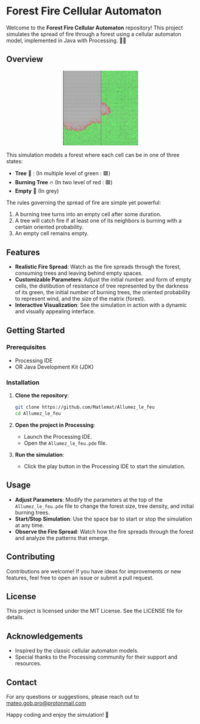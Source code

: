 # Forest Fire Cellular Automaton

Welcome to the **Forest Fire Cellular Automaton** repository! This project simulates the spread of fire through a forest using a cellular automaton model, implemented in Java with Processing. 🌲🔥

## Overview

<p align = "center"> 
    <img src="./Pictures/Example.jpg" alt="Example of a Fire" width="200"/>
</p>

This simulation models a forest where each cell can be in one of three states:
- **Tree** 🌳 : (In multiple level of green : 🟩)
- **Burning Tree** 🔥 (In two level of red : 🟥)
- **Empty** 🌾 (In grey)

The rules governing the spread of fire are simple yet powerful:
1. A burning tree turns into an empty cell after some duration.
2. A tree will catch fire if at least one of its neighbors is burning with a certain oriented probability.
3. An empty cell remains empty.

## Features

- **Realistic Fire Spread**: Watch as the fire spreads through the forest, consuming trees and leaving behind empty spaces.
- **Customizable Parameters**: Adjust the initial number and form of empty cells, the distibution of resistance of tree represented by the darkness of its green, the initial number of burning trees, the oriented probability to represent wind, and the size of the matrix (forest).
- **Interactive Visualization**: See the simulation in action with a dynamic and visually appealing interface.

## Getting Started

### Prerequisites

- Processing IDE
- OR Java Development Kit (JDK)

### Installation

1. **Clone the repository**:
    ```bash
    git clone https://github.com/Matlemat/Allumez_le_feu
    cd Allumez_le_feu
    ```

2. **Open the project in Processing**:
    - Launch the Processing IDE.
    - Open the `Allumez_le_feu.pde` file.

3. **Run the simulation**:
    - Click the play button in the Processing IDE to start the simulation.

## Usage

- **Adjust Parameters**: Modify the parameters at the top of the `Allumez_le_feu.pde` file to change the forest size, tree density, and initial burning trees.
- **Start/Stop Simulation**: Use the space bar to start or stop the simulation at any time.
- **Observe the Fire Spread**: Watch how the fire spreads through the forest and analyze the patterns that emerge.

## Contributing

Contributions are welcome! If you have ideas for improvements or new features, feel free to open an issue or submit a pull request.

## License

This project is licensed under the MIT License. See the LICENSE file for details.

## Acknowledgements

- Inspired by the classic cellular automaton models.
- Special thanks to the Processing community for their support and resources.

## Contact

For any questions or suggestions, please reach out to mateo.gob.pro@protonmail.com

Happy coding and enjoy the simulation! 🚀


